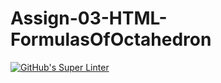 # Assign-03-HTML-FormulasOfOctahedron
[![GitHub's Super Linter](https://github.com/SamMakuc/Assign-03-HTML-FormulasOfOctahedron/workflows/GitHub's%20Super%20Linter/badge.svg)](https://github.com/SamMakuc/Assign-03-HTML-FormulasOfOctahedron/actions)
